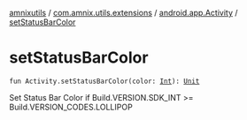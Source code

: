 [amnixutils](../../index.md) / [com.amnix.utils.extensions](../index.md) / [android.app.Activity](index.md) / [setStatusBarColor](./set-status-bar-color.md)

# setStatusBarColor

`fun Activity.setStatusBarColor(color: `[`Int`](https://kotlinlang.org/api/latest/jvm/stdlib/kotlin/-int/index.html)`): `[`Unit`](https://kotlinlang.org/api/latest/jvm/stdlib/kotlin/-unit/index.html)

Set Status Bar Color if Build.VERSION.SDK_INT &gt;= Build.VERSION_CODES.LOLLIPOP

